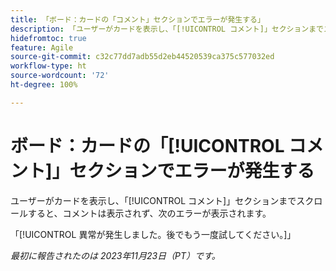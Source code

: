 ```yaml
---
title: 「ボード：カードの「コメント」セクションでエラーが発生する」
description: 「ユーザーがカードを表示し、「[!UICONTROL コメント]」セクションまでスクロールすると、コメントは表示されず、エラーが表示されます。」
hidefromtoc: true
feature: Agile
source-git-commit: c32c77dd7adb55d2eb44520539ca375c577032ed
workflow-type: ht
source-wordcount: '72'
ht-degree: 100%

---
```



# ボード：カードの「[!UICONTROL コメント]」セクションでエラーが発生する

ユーザーがカードを表示し、「[!UICONTROL コメント]」セクションまでスクロールすると、コメントは表示されず、次のエラーが表示されます。

「[!UICONTROL 異常が発生しました。後でもう一度試してください。]」

_最初に報告されたのは 2023年11月23日（PT）です。_
